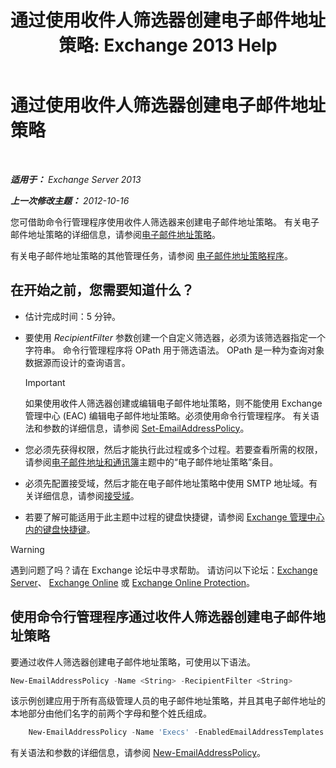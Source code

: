 ﻿---
title: '通过使用收件人筛选器创建电子邮件地址策略: Exchange 2013 Help'
TOCTitle: 通过使用收件人筛选器创建电子邮件地址策略
ms:assetid: e3f446bd-1511-479c-8d87-2dfce5547c90
ms:mtpsurl: https://technet.microsoft.com/zh-cn/library/Bb232194(v=EXCHG.150)
ms:contentKeyID: 50491831
ms.date: 01/11/2018
mtps_version: v=EXCHG.150
ms.translationtype: HT
---

# 通过使用收件人筛选器创建电子邮件地址策略

 

_**适用于：** Exchange Server 2013_

_**上一次修改主题：** 2012-10-16_

您可借助命令行管理程序使用收件人筛选器来创建电子邮件地址策略。 有关电子邮件地址策略的详细信息，请参阅[电子邮件地址策略](email-address-policies-exchange-2013-help.md)。

有关电子邮件地址策略的其他管理任务，请参阅 [电子邮件地址策略程序](email-address-policy-procedures-exchange-2013-help.md)。

## 在开始之前，您需要知道什么？

  - 估计完成时间：5 分钟。

  - 要使用 *RecipientFilter* 参数创建一个自定义筛选器，必须为该筛选器指定一个字符串。 命令行管理程序将 OPath 用于筛选语法。 OPath 是一种为查询对象数据源而设计的查询语言。
    
    > [!IMPORTANT]  
    > 如果使用收件人筛选器创建或编辑电子邮件地址策略，则不能使用 Exchange 管理中心 (EAC) 编辑电子邮件地址策略。必须使用命令行管理程序。 有关语法和参数的详细信息，请参阅 <a href="https://technet.microsoft.com/zh-cn/library/bb124517(v=exchg.150)">Set-EmailAddressPolicy</a>。


  - 您必须先获得权限，然后才能执行此过程或多个过程。若要查看所需的权限，请参阅[电子邮件地址和通讯簿](email-addresses-and-address-books-exchange-2013-help.md)主题中的“电子邮件地址策略”条目。

  - 必须先配置接受域，然后才能在电子邮件地址策略中使用 SMTP 地址域。有关详细信息，请参阅[接受域](accepted-domains-exchange-2013-help.md)。

  - 若要了解可能适用于此主题中过程的键盘快捷键，请参阅 [Exchange 管理中心内的键盘快捷键](keyboard-shortcuts-in-the-exchange-admin-center-exchange-online-protection-help.md)。

> [!WARNING]  
> 遇到问题了吗？请在 Exchange 论坛中寻求帮助。 请访问以下论坛：<a href="https://go.microsoft.com/fwlink/p/?linkid=60612">Exchange Server</a>、 <a href="https://go.microsoft.com/fwlink/p/?linkid=267542">Exchange Online</a> 或 <a href="https://go.microsoft.com/fwlink/p/?linkid=285351">Exchange Online Protection</a>。


## 使用命令行管理程序通过收件人筛选器创建电子邮件地址策略

要通过收件人筛选器创建电子邮件地址策略，可使用以下语法。

```powershell
New-EmailAddressPolicy -Name <String> -RecipientFilter <String>
```

该示例创建应用于所有高级管理人员的电子邮件地址策略，并且其电子邮件地址的本地部分由他们名字的前两个字母和整个姓氏组成。

```powershell
    New-EmailAddressPolicy -Name 'Execs' -EnabledEmailAddressTemplates 'SMTP:%2g%s@contoso.com' -RecipientFilter {((RecipientType -eq 'UserMailbox') -and (Title -like 'executive'))}
```

有关语法和参数的详细信息，请参阅 [New-EmailAddressPolicy](https://technet.microsoft.com/zh-cn/library/aa996800\(v=exchg.150\))。

